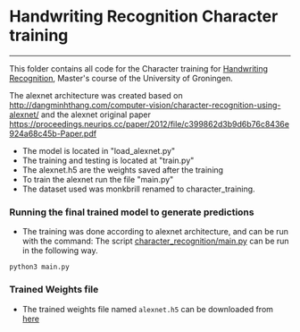 # Handwriting Recognition Character training
***
This folder contains all code for the Character training for [Handwriting Recognition](https://www.rug.nl/ocasys/fwn/vak/show?code=WMAI019-05), Master's course of the University of Groningen.

The alexnet architecture was created based on http://dangminhthang.com/computer-vision/character-recognition-using-alexnet/ and the alexnet original paper https://proceedings.neurips.cc/paper/2012/file/c399862d3b9d6b76c8436e924a68c45b-Paper.pdf


* The model is located in "load_alexnet.py"
* The training and testing is located at "train.py"
* The alexnet.h5 are the weights saved after the training
* To train the alexnet run the file "main.py"
* The dataset used was monkbrill renamed to character_training.


### Running the final trained model to generate predictions
* The training was done according to alexnet architecture, and can be run with the command: 
The script [character_recognition/main.py](character_recognition/main.py) can be run in the following way.
```
python3 main.py
```

### Trained Weights file
* The trained weights file named `alexnet.h5` can be downloaded from [here](https://drive.google.com/drive/folders/1c-aNgqMDB0xYfyKXmcFNKcrN-ldd0UvO?usp=sharing)
